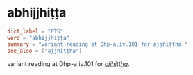 # abhijjhiṭṭa

``` toml
dict_label = "PTS"
word = "abhijjhiṭṭa"
summary = "variant reading at Dhp-a.iv.101 for ajjhiṭṭha."
see_also = ["ajjhiṭṭha"]
```

variant reading at Dhp\-a.iv.101 for *[ajjhiṭṭha](ajjhiṭṭha.md)*.

